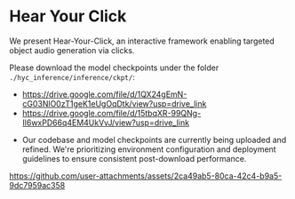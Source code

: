 # Hear Your Click

We present Hear-Your-Click, an interactive framework enabling targeted object audio generation via clicks.

Please download the model checkpoints under the folder `./hyc_inference/inference/ckpt/`:
  - https://drive.google.com/file/d/1QX24gEmN-cG03NlO0zT1geK1eUgOqDtk/view?usp=drive_link
  - https://drive.google.com/file/d/15tbqXR-99QNg-Il6wxPD66q4EM4UkVvJ/view?usp=drive_link


* Our codebase and model checkpoints are currently being uploaded and refined. We're prioritizing environment configuration and deployment guidelines to ensure consistent post-download performance.

https://github.com/user-attachments/assets/2ca49ab5-80ca-42c4-b9a5-9dc7959ac358
